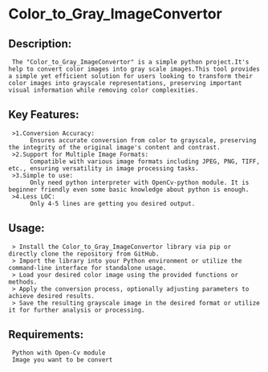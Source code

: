 # Color_to_Gray_ImageConvertor
  ## Description:
     The "Color_to_Gray_ImageConvertor" is a simple python project.It's help to convert color images into gray scale images.This tool provides a simple yet efficient solution for users looking to transform their color images into grayscale representations, preserving important visual information while removing color complexities.
  ## Key Features:
  
     >1.Conversion Accuracy: 
          Ensures accurate conversion from color to grayscale, preserving the integrity of the original image's content and contrast.
     >2.Support for Multiple Image Formats: 
          Compatible with various image formats including JPEG, PNG, TIFF, etc., ensuring versatility in image processing tasks.
     >3.Simple to use:
          Only need python interpreter with OpenCv-python module. It is beginner friendly even some basic knowledge about python is enough.
     >4.Less LOC:
          Only 4-5 lines are getting you desired output.
     
  ## Usage:

     > Install the Color_to_Gray_ImageConvertor library via pip or directly clone the repository from GitHub.
     > Import the library into your Python environment or utilize the command-line interface for standalone usage.
     > Load your desired color image using the provided functions or methods.
     > Apply the conversion process, optionally adjusting parameters to achieve desired results.
     > Save the resulting grayscale image in the desired format or utilize it for further analysis or processing.

  ## Requirements:
     Python with Open-Cv module
     Image you want to be convert
